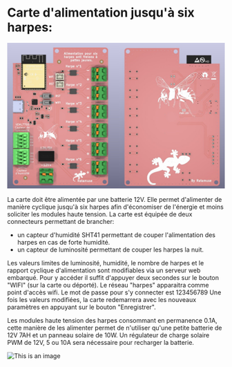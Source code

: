 # Carte d'alimentation jusqu'à six harpes:

![This is an image](https://github.com/Ratamuse/Harpe/blob/main/Harpe%20ruches/Fichier%20Kicad/Harpe_ESP32/Pictures/PCB.jpg)



La carte doit être alimentée par une batterie 12V. Elle permet d'alimenter de manière cyclique jusqu'à six harpes afin d'économiser de l'énergie et moins soliciter les modules haute tension. 
La carte est équipée de deux connecteurs permettant de brancher:
* un capteur d'humidité SHT41 permettant de couper l'alimentation des harpes en cas de forte humidité.
* un capteur de luminosité permettant de couper les harpes la nuit. 

Les valeurs limites de luminosité, humidité, le nombre de harpes et le rapport cyclique d'alimentation sont modifiables via un serveur web embarqué. 
Pour y accéder il suffit d'appuyer deux secondes sur le bouton "WIFI" (sur la carte ou déporté). Le réseau "harpes" apparaitra comme point d'accès wifi. Le mot de passe pour s'y connecter est 123456789 
Une fois les valeurs modifiées, la carte redemarrera avec les nouveaux paramètres en appuyant sur le bouton "Enregistrer".

Les modules haute tension des harpes consommant en permanence 0.1A, cette manière de les alimenter permet de n'utiliser qu'une petite batterie de 12V 7AH et un panneau solaire de 10W. Un régulateur de charge solaire PWM de 12V, 5 ou 10A sera nécessaire pour recharger la batterie.  

![This is an image](https://github.com/Ratamuse/Harpe/blob/main/Harpe%20ruches/Montage%20%C3%A9lectrique/Exemple%20alimentation%20harpe.jpg)